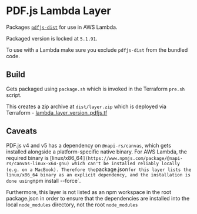 # PDF.js Lambda Layer

Packages [`pdfjs-dist`](https://www.npmjs.com/package/pdfjs-dist) for use in AWS Lambda.

Packaged version is locked at `5.1.91`.

To use with a Lambda make sure you exclude `pdfjs-dist` from the bundled code.

## Build

Gets packaged using `package.sh` which is invoked in the Terraform `pre.sh` script.

This creates a zip archive at `dist/layer.zip` which is deployed via Terraform - [lambda_layer_version_pdfjs.tf](../../infrastructure/terraform/modules/backend-api/lambda_layer_version_pdfjs.tf)

## Caveats

PDF.js v4 and v5 has a dependency on `@napi-rs/canvas`, which gets installed alongside a platform-specific native binary. For AWS Lambda, the required binary is [linux/x86_64`](https://www.npmjs.com/package/@napi-rs/canvas-linux-x64-gnu) which can't be installed reliably locally (e.g. on a MacBook). Therefore the`package.json` for this layer lists the linux/x86_64 binary as an explicit dependency, and the installation is done using `npm install --force`.

Furthermore, this layer is not listed as an npm workspace in the root package.json in order to ensure that the dependencies are installed into the local `node_modules` directory, not the root `node_modules`
